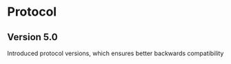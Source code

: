 # Protocol

## Version 5.0

Introduced protocol versions, which ensures better backwards compatibility